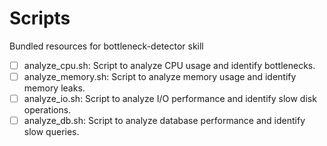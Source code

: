 # Scripts

Bundled resources for bottleneck-detector skill

- [ ] analyze_cpu.sh: Script to analyze CPU usage and identify bottlenecks.
- [ ] analyze_memory.sh: Script to analyze memory usage and identify memory leaks.
- [ ] analyze_io.sh: Script to analyze I/O performance and identify slow disk operations.
- [ ] analyze_db.sh: Script to analyze database performance and identify slow queries.
